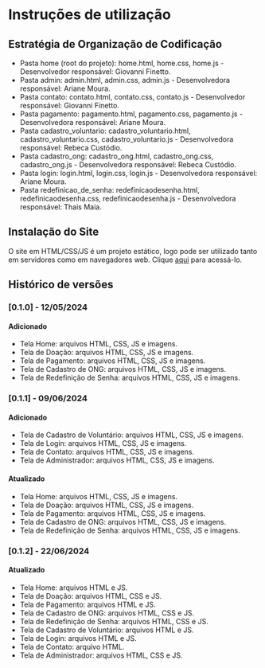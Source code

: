 # Instruções de utilização

## Estratégia de Organização de Codificação 

- Pasta home (root do projeto): home.html, home.css, home.js - Desenvolvedor responsável: Giovanni Finetto.
- Pasta admin: admin.html, admin.css, admin.js - Desenvolvedora responsável: Ariane Moura.
- Pasta contato: contato.html, contato.css, contato.js  - Desenvolvedor responsável: Giovanni Finetto.
- Pasta pagamento: pagamento.html, pagamento.css, pagamento.js - Desenvolvedora responsável: Ariane Moura.
- Pasta cadastro_voluntario: cadastro_voluntario.html, cadastro_voluntario.css, cadastro_voluntario.js - Desenvolvedora responsável: Rebeca Custódio.
- Pasta cadastro_ong: cadastro_ong.html, cadastro_ong.css, cadastro_ong.js - Desenvolvedora responsável: Rebeca Custódio.
- Pasta login: login.html, login.css, login.js - Desenvolvedora responsável: Ariane Moura.
- Pasta redefinicao_de_senha: redefinicaodesenha.html, redefinicaodesenha.css, redefinicaodesenha.js - Desenvolvedora responsável: Thais Maia.

## Instalação do Site

O site em HTML/CSS/JS é um projeto estático, logo pode ser utilizado tanto em servidores como em navegadores web. Clique <a href="https://icei-puc-minas-pmv-ads.github.io/pmv-ads-2024-1-e1-proj-web-t11-pmv-ads-2024-1-e1-projetovat/codigo-fonte/pages/home/home.html">aqui</a> para acessá-lo. 

## Histórico de versões

### [0.1.0] - 12/05/2024
#### Adicionado
- Tela Home: arquivos HTML, CSS, JS e imagens.
- Tela de Doação: arquivos HTML, CSS, JS e imagens.
- Tela de Pagamento: arquivos HTML, CSS, JS e imagens.
- Tela de Cadastro de ONG: arquivos HTML, CSS, JS e imagens.
- Tela de Redefinição de Senha: arquivos HTML, CSS, JS e imagens.

### [0.1.1] - 09/06/2024
#### Adicionado
- Tela de Cadastro de Voluntário: arquivos HTML, CSS, JS e imagens.
- Tela de Login: arquivos HTML, CSS, JS e imagens.
- Tela de Contato: arquivos HTML, CSS, JS e imagens.
- Tela de Administrador: arquivos HTML, CSS, JS e imagens.

#### Atualizado
- Tela Home: arquivos HTML, CSS, JS e imagens.
- Tela de Doação: arquivos HTML, CSS, JS e imagens.
- Tela de Pagamento: arquivos HTML, CSS, JS e imagens.
- Tela de Cadastro de ONG: arquivos HTML, CSS, JS e imagens.
- Tela de Redefinição de Senha: arquivos HTML, CSS, JS e imagens.

### [0.1.2] - 22/06/2024

#### Atualizado
- Tela Home: arquivos HTML e JS.
- Tela de Doação: arquivos HTML, CSS e JS.
- Tela de Pagamento: arquivos HTML e JS.
- Tela de Cadastro de ONG: arquivos HTML, CSS e JS.
- Tela de Redefinição de Senha: arquivos HTML, CSS e JS.
- Tela de Cadastro de Voluntário: arquivos HTML e JS.
- Tela de Login: arquivos HTML e JS.
- Tela de Contato: arquivo HTML.
- Tela de Administrador: arquivos HTML, CSS e JS.
